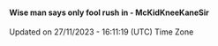 #### Wise man says only fool rush in - McKidKneeKaneSir
Updated on 27/11/2023 - 16:11:19 (UTC) Time Zone
